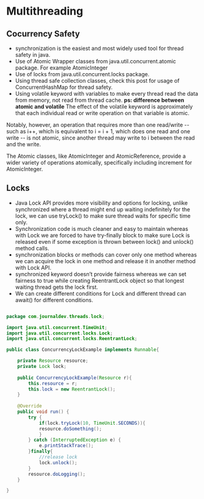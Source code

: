 # Multithreading
## Cocurrency Safety
- synchronization is the easiest and most widely used tool for thread safety in java.
- Use of Atomic Wrapper classes from java.util.concurrent.atomic package. For example AtomicInteger
- Use of locks from java.util.concurrent.locks package.
- Using thread safe collection classes, check this post for usage of ConcurrentHashMap for thread safety.
- Using volatile keyword with variables to make every thread read the data from memory, not read from thread cache.
**ps: difference between atomic and volatile**
The effect of the volatile keyword is approximately that each individual read or write operation on that variable is atomic.

Notably, however, an operation that requires more than one read/write -- such as i++, which is equivalent to i = i + 1, which does one read and one write -- is not atomic, since another thread may write to i between the read and the write.

The Atomic classes, like AtomicInteger and AtomicReference, provide a wider variety of operations atomically, specifically including increment for AtomicInteger.

## Locks
- Java Lock API provides more visibility and options for locking, unlike synchronized where a thread might end up waiting indefinitely for the lock, we can use tryLock() to make sure thread waits for specific time only.
- Synchronization code is much cleaner and easy to maintain whereas with Lock we are forced to have try-finally block to make sure Lock is released even if some exception is thrown between lock() and unlock() method calls.
- synchronization blocks or methods can cover only one method whereas we can acquire the lock in one method and release it in another method with Lock API.
- synchronized keyword doesn’t provide fairness whereas we can set fairness to true while creating ReentrantLock object so that longest waiting thread gets the lock first.
- We can create different conditions for Lock and different thread can await() for different conditions.
```java

package com.journaldev.threads.lock;

import java.util.concurrent.TimeUnit;
import java.util.concurrent.locks.Lock;
import java.util.concurrent.locks.ReentrantLock;

public class ConcurrencyLockExample implements Runnable{

	private Resource resource;
	private Lock lock;
	
	public ConcurrencyLockExample(Resource r){
		this.resource = r;
		this.lock = new ReentrantLock();
	}
	
	@Override
	public void run() {
		try {
			if(lock.tryLock(10, TimeUnit.SECONDS)){
			resource.doSomething();
			}
		} catch (InterruptedException e) {
			e.printStackTrace();
		}finally{
			//release lock
			lock.unlock();
		}
		resource.doLogging();
	}

}
```
